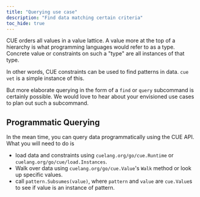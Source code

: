 ```yaml
---
title: "Querying use case"
description: "Find data matching certain criteria"
toc_hide: true
---
```


CUE orders all values in a value lattice.
A value more at the top of a hierarchy is what programming languages would
refer to as a type.
Concrete value or constraints on such a "type" are all instances of that type.

In other words, CUE constraints can be used to find patterns in data.
`cue vet` is a simple instance of this.

<!--more-->

But more elaborate querying in the form of a `find` or `query` subcommand
is certainly possible.
We would love to hear about your envisioned use cases to plan out
such a subcommand.

## Programmatic Querying

In the mean time, you can query data programmatically using the CUE API.
What you will need to do is

- load data and constraints using
  `cuelang.org/go/cue.Runtime` or
  `cuelang.org/go/cue/load.Instances`.
- Walk over data using `cuelang.org/go/cue.Value`'s `Walk` method
  or look up specific values.
- call `pattern.Subsumes(value)`, where `pattern` and `value` are
  `cue.Value`s to see if value is an instance of pattern.
